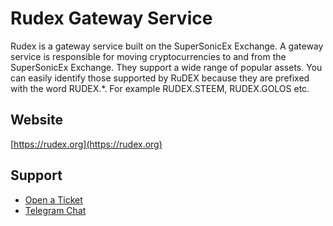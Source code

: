 # Rudex Gateway Service

Rudex is a gateway service built on the SuperSonicEx Exchange. A gateway service is responsible for moving cryptocurrencies to and from the SuperSonicEx Exchange. They support a wide range of popular assets. You can easily identify those supported by RuDEX because they are prefixed with the word RUDEX.*. For example RUDEX.STEEM, RUDEX.GOLOS etc.

## Website
[https://rudex.org](https://rudex.org)

## Support
- [Open a Ticket](https://rudex.freshdesk.com)
- [Telegram Chat](https://t.me/SuperSonicExDEX_RU)
